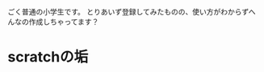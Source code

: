 ごく普通の小学生です。
とりあいず登録してみたものの、使い方がわからずへんなの作成しちゃってます？
<h1>scratchの垢</h1>
 <p1><br><a href="https://scratch.mit.edu/users/heihoukonnmuzuiyone/"></p1>

